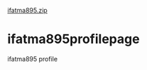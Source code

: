 [ifatma895.zip](https://github.com/ifatma/ifatma895profilepage/files/6175124/ifatma895.zip)
# ifatma895profilepage
ifatma895 profile
